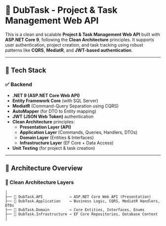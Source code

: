 # 🧩 DubTask - Project & Task Management Web API

This is a clean and scalable **Project & Task Management Web API** built with **ASP.NET Core 9**, following the **Clean Architecture** principles. It supports user authentication, project creation, and task tracking using robust patterns like **CQRS**, **MediatR**, and **JWT-based authentication**.

---

## 🚀 Tech Stack

### ✅ Backend

- **.NET 9 (ASP.NET Core Web API)**
- **Entity Framework Core** (with SQL Server)
- **MediatR** (Command-Query Separation using CQRS)
- **AutoMapper** (for DTO to Entity mapping)
- **JWT (JSON Web Token)** authentication
- **Clean Architecture** principles:
  - **Presentation Layer (API)**
  - **Application Layer** (Commands, Queries, Handlers, DTOs)
  - **Domain Layer** (Entities & Interfaces)
  - **Infrastructure Layer** (EF Core + Data Access)
- **Unit Testing** (for project & task creation)

---

## 🧱 Architecture Overview

### 🧼 Clean Architecture Layers

```plaintext
│
├── 📁 DubTask.API            → ASP.NET Core Web API (Presentation)
├── 📁 DubTask.Application    → Business Logic, CQRS, MediatR Handlers, DTOs
├── 📁 DubTask.Domain         → Core Entities, Interfaces, Enums
├── 📁 DubTask.Infrastructure → EF Core Repositories, Database Context
│
